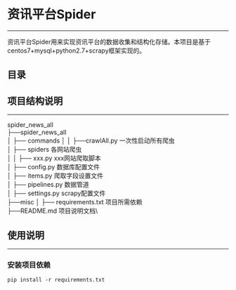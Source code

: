 # 资讯平台Spider
---
资讯平台Spider用来实现资讯平台的数据收集和结构化存储。本项目是基于centos7+mysql+python2.7+scrapy框架实现的。

## 目录

## 项目结构说明
---
spider_news_all\
├──spider_news_all\
│   ├── commands 
│   │   ├──crawlAll.py 一次性启动所有爬虫\
│   ├── spiders 各网站爬虫\
│   │   ├── xxx.py xxx网站爬取脚本\
│   ├── config.py 数据库配置文件\
│   ├── items.py 爬取字段设置文件\
│   ├── pipelines.py 数据管道\
│   ├── settings.py scrapy配置文件\
├──misc
│   ├── requirements.txt 项目所需依赖\
├──README.md 项目说明文档\

## 使用说明
---
### 安装项目依赖

```shell
pip install -r requirements.txt
```
